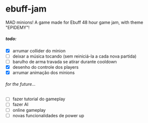 ﻿# ebuff-jam
MAD minions! A game made for Ebuff 48 hour game jam, with theme "EPIDEMY"!

##### todo:
- [x] arrumar collider do minion
- [ ] deixar a música tocando (sem reiniciá-la a cada nova partida)
- [ ] barulho de arma travada se atirar durante cooldown
- [x] desenho do controle dos players
- [x] arrumar animação dos minions

###### for the future...
- [ ] fazer tutorial do gameplay
- [ ] fazer AI
- [ ] online gameplay
- [ ] novas funcionalidades de power up
